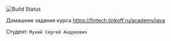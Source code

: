 ![Build Status](https://github.com/Discovery19/Tinkoff/actions/workflows/build.yml/badge.svg)


Домашние задания курса https://fintech.tinkoff.ru/academy/java

Студент: `Мукий Сергей Андреевич`


